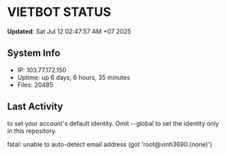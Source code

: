# VIETBOT STATUS
**Updated**: Sat Jul 12 02:47:57 AM +07 2025

## System Info
- IP: 103.77.172.150
- Uptime: up 6 days, 6 hours, 35 minutes
- Files: 20485

## Last Activity

to set your account's default identity.
Omit --global to set the identity only in this repository.

fatal: unable to auto-detect email address (got 'root@vinh3690.(none)')
